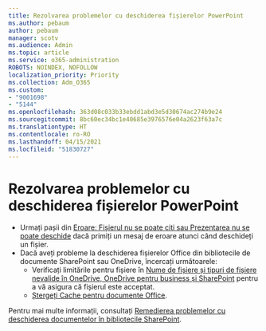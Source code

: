 ```yaml
---
title: Rezolvarea problemelor cu deschiderea fișierelor PowerPoint
ms.author: pebaum
author: pebaum
manager: scotv
ms.audience: Admin
ms.topic: article
ms.service: o365-administration
ROBOTS: NOINDEX, NOFOLLOW
localization_priority: Priority
ms.collection: Adm_O365
ms.custom:
- "9001698"
- "5144"
ms.openlocfilehash: 363d08c033b33ebdd1abd3e5d30674ac274b9e24
ms.sourcegitcommit: 8bc60ec34bc1e40685e3976576e04a2623f63a7c
ms.translationtype: HT
ms.contentlocale: ro-RO
ms.lasthandoff: 04/15/2021
ms.locfileid: "51830727"
---
```

# <a name="resolve-issues-opening-powerpoint-files"></a>Rezolvarea problemelor cu deschiderea fișierelor PowerPoint

- Urmați pașii din [Eroare: Fișierul nu se poate citi sau Prezentarea nu se poate deschide](https://support.office.com/article/Error-Can-t-read-file-or-Presentation-cannot-be-opened-7f2f31e2-d4dd-4c1f-9e27-ba6fadf92d44) dacă primiți un mesaj de eroare atunci când deschideți un fișier.
- Dacă aveți probleme la deschiderea fișierelor Office din bibliotecile de documente SharePoint sau OneDrive, încercați următoarele:
    - Verificați limitările pentru fișiere în [Nume de fișiere și tipuri de fișiere nevalide în OneDrive, OneDrive pentru business și SharePoint](https://support.office.com/article/64883a5d-228e-48f5-b3d2-eb39e07630fa) pentru a vă asigura că fișierul este acceptat.
    - [Ștergeți Cache pentru documente Office](https://support.office.com/article/b1d3765e-d71b-4bb8-99ca-acd22c42995d).

Pentru mai multe informații, consultați [Remedierea problemelor cu deschiderea documentelor în bibliotecile SharePoint](https://support.office.com/article/31329fa1-4ad0-47fc-95d8-bb0c5b12a536).
